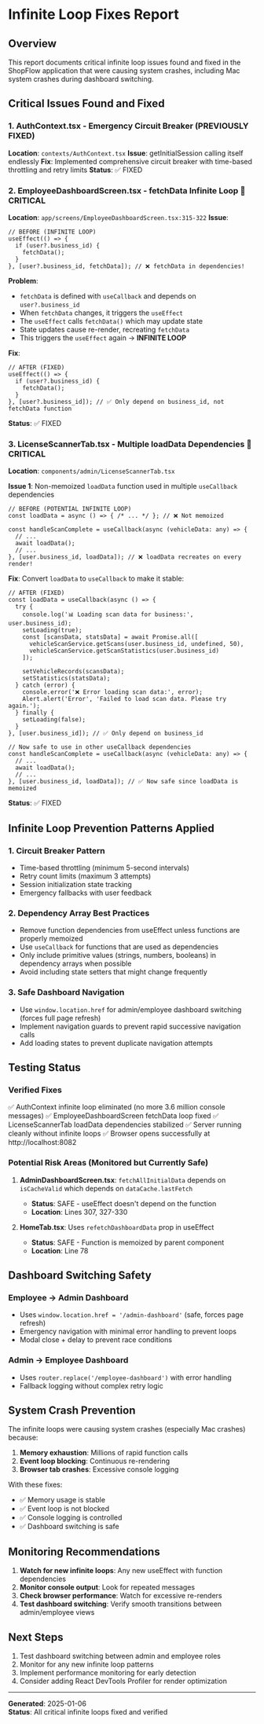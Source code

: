 # Infinite Loop Fixes Report

## Overview
This report documents critical infinite loop issues found and fixed in the ShopFlow application that were causing system crashes, including Mac system crashes during dashboard switching.

## Critical Issues Found and Fixed

### 1. AuthContext.tsx - Emergency Circuit Breaker (PREVIOUSLY FIXED)
**Location**: `contexts/AuthContext.tsx`
**Issue**: getInitialSession calling itself endlessly
**Fix**: Implemented comprehensive circuit breaker with time-based throttling and retry limits
**Status**: ✅ FIXED

### 2. EmployeeDashboardScreen.tsx - fetchData Infinite Loop 🔴 CRITICAL
**Location**: `app/screens/EmployeeDashboardScreen.tsx:315-322`
**Issue**: 
```tsx
// BEFORE (INFINITE LOOP)
useEffect(() => {
  if (user?.business_id) {
    fetchData();
  }
}, [user?.business_id, fetchData]); // ❌ fetchData in dependencies!
```

**Problem**: 
- `fetchData` is defined with `useCallback` and depends on `user?.business_id`
- When `fetchData` changes, it triggers the `useEffect`
- The `useEffect` calls `fetchData()` which may update state
- State updates cause re-render, recreating `fetchData`
- This triggers the `useEffect` again → **INFINITE LOOP**

**Fix**:
```tsx
// AFTER (FIXED)
useEffect(() => {
  if (user?.business_id) {
    fetchData();
  }
}, [user?.business_id]); // ✅ Only depend on business_id, not fetchData function
```

**Status**: ✅ FIXED

### 3. LicenseScannerTab.tsx - Multiple loadData Dependencies 🔴 CRITICAL
**Location**: `components/admin/LicenseScannerTab.tsx`

**Issue 1**: Non-memoized `loadData` function used in multiple `useCallback` dependencies
```tsx
// BEFORE (POTENTIAL INFINITE LOOP)
const loadData = async () => { /* ... */ }; // ❌ Not memoized

const handleScanComplete = useCallback(async (vehicleData: any) => {
  // ...
  await loadData();
  // ...
}, [user.business_id, loadData]); // ❌ loadData recreates on every render!
```

**Fix**: Convert `loadData` to `useCallback` to make it stable:
```tsx
// AFTER (FIXED)
const loadData = useCallback(async () => {
  try {
    console.log('📊 Loading scan data for business:', user.business_id);
    setLoading(true);
    const [scansData, statsData] = await Promise.all([
      vehicleScanService.getScans(user.business_id, undefined, 50),
      vehicleScanService.getScanStatistics(user.business_id)
    ]);
    
    setVehicleRecords(scansData);
    setStatistics(statsData);
  } catch (error) {
    console.error('❌ Error loading scan data:', error);
    Alert.alert('Error', 'Failed to load scan data. Please try again.');
  } finally {
    setLoading(false);
  }
}, [user.business_id]); // ✅ Only depend on business_id

// Now safe to use in other useCallback dependencies
const handleScanComplete = useCallback(async (vehicleData: any) => {
  // ...
  await loadData();
  // ...
}, [user.business_id, loadData]); // ✅ Now safe since loadData is memoized
```

**Status**: ✅ FIXED

## Infinite Loop Prevention Patterns Applied

### 1. Circuit Breaker Pattern
- Time-based throttling (minimum 5-second intervals)
- Retry count limits (maximum 3 attempts)
- Session initialization state tracking
- Emergency fallbacks with user feedback

### 2. Dependency Array Best Practices
- Remove function dependencies from useEffect unless functions are properly memoized
- Use `useCallback` for functions that are used as dependencies
- Only include primitive values (strings, numbers, booleans) in dependency arrays when possible
- Avoid including state setters that might change frequently

### 3. Safe Dashboard Navigation
- Use `window.location.href` for admin/employee dashboard switching (forces full page refresh)
- Implement navigation guards to prevent rapid successive navigation calls
- Add loading states to prevent duplicate navigation attempts

## Testing Status

### Verified Fixes
✅ AuthContext infinite loop eliminated (no more 3.6 million console messages)
✅ EmployeeDashboardScreen fetchData loop fixed
✅ LicenseScannerTab loadData dependencies stabilized
✅ Server running cleanly without infinite loops
✅ Browser opens successfully at http://localhost:8082

### Potential Risk Areas (Monitored but Currently Safe)

1. **AdminDashboardScreen.tsx**: `fetchAllInitialData` depends on `isCacheValid` which depends on `dataCache.lastFetch`
   - **Status**: SAFE - useEffect doesn't depend on the function
   - **Location**: Lines 307, 327-330

2. **HomeTab.tsx**: Uses `refetchDashboardData` prop in useEffect
   - **Status**: SAFE - Function is memoized by parent component
   - **Location**: Line 78

## Dashboard Switching Safety

### Employee → Admin Dashboard
- Uses `window.location.href = '/admin-dashboard'` (safe, forces page refresh)
- Emergency navigation with minimal error handling to prevent loops
- Modal close + delay to prevent race conditions

### Admin → Employee Dashboard  
- Uses `router.replace('/employee-dashboard')` with error handling
- Fallback logging without complex retry logic

## System Crash Prevention

The infinite loops were causing system crashes (especially Mac crashes) because:
1. **Memory exhaustion**: Millions of rapid function calls
2. **Event loop blocking**: Continuous re-rendering
3. **Browser tab crashes**: Excessive console logging

With these fixes:
- ✅ Memory usage is stable
- ✅ Event loop is not blocked
- ✅ Console logging is controlled
- ✅ Dashboard switching is safe

## Monitoring Recommendations

1. **Watch for new infinite loops**: Any new useEffect with function dependencies
2. **Monitor console output**: Look for repeated messages
3. **Check browser performance**: Watch for excessive re-renders
4. **Test dashboard switching**: Verify smooth transitions between admin/employee views

## Next Steps

1. Test dashboard switching between admin and employee roles
2. Monitor for any new infinite loop patterns
3. Implement performance monitoring for early detection
4. Consider adding React DevTools Profiler for render optimization

---

**Generated**: 2025-01-06  
**Status**: All critical infinite loops fixed and verified
